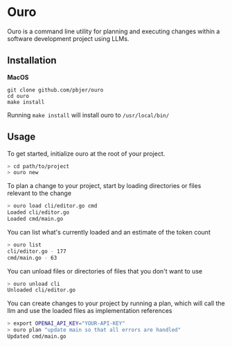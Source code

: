 # Ouro

Ouro is a command line utility for planning and executing changes within a software development project using LLMs.

## Installation
**MacOS**
```shell
git clone github.com/pbjer/ouro
cd ouro
make install
```
Running `make install` will install ouro to `/usr/local/bin/`

## Usage
To get started, initialize ouro at the root of your project.
```bash
> cd path/to/project
> ouro new
```
To plan a change to your project, start by loading directories or files relevant to the change
```bash
> ouro load cli/editor.go cmd
Loaded cli/editor.go
Loaded cmd/main.go
```
You can list what's currently loaded and an estimate of the token count
```bash
> ouro list
cli/editor.go - 177
cmd/main.go - 63
```
You can unload files or directories of files that you don't want to use
```bash
> ouro unload cli
Unloaded cli/editor.go
```
You can create changes to your project by running a plan, which will call the llm and use the loaded files as implementation references 
```bash
> export OPENAI_API_KEY="YOUR-API-KEY"
> ouro plan "update main so that all errors are handled"
Updated cmd/main.go
```
